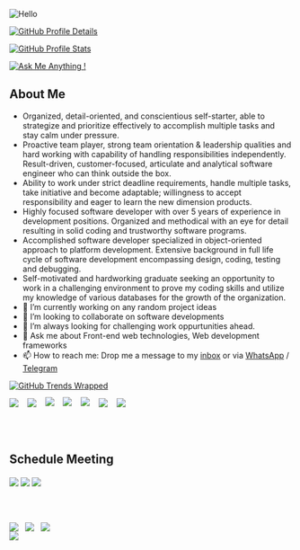 ![Hello](https://user-images.githubusercontent.com/5894985/141411927-81dc5de8-34a3-46cc-a97f-69a01c2c6eca.png)

[![GitHub Profile Details](https://github-profile-summary-cards.vercel.app/api/cards/profile-details?username=shortthirdman&theme=github)](https://github.com/shortthirdman)

[![GitHub Profile Stats](https://github-profile-summary-cards.vercel.app/api/cards/stats?username=shortthirdman&theme=github)](https://github.com/shortthirdman)

[![Ask Me Anything !](https://img.shields.io/badge/Ask%20me-anything-1abc9c.svg)](https://github.com/shortthirdman/shortthirdman)


## About Me

- Organized, detail-oriented, and conscientious self-starter, able to strategize and prioritize effectively to accomplish multiple tasks and stay calm under pressure.
- Proactive team player, strong team orientation & leadership qualities and hard working with capability of handling responsibilities independently. Result-driven, customer-focused, articulate and analytical software engineer who can think outside the box.
- Ability to work under strict deadline requirements, handle multiple tasks, take initiative and become adaptable; willingness to accept responsibility and eager to learn the new dimension products.
- Highly focused software developer with over 5 years of experience in development positions. Organized and methodical with an eye for detail resulting in solid coding and trustworthy software programs.
- Accomplished software developer specialized in object-oriented approach to platform development. Extensive background in full life cycle of software development encompassing design, coding, testing and debugging.
- Self-motivated and hardworking graduate seeking an opportunity to work in a challenging environment to prove my coding skills and utilize my knowledge of various databases for the growth of the organization.
- 🔭 I’m currently working on any random project ideas
- 👯 I’m looking to collaborate on software developments 
- 🌋 I’m always looking for challenging work oppurtunities ahead.
- 💬 Ask me about Front-end web technologies, Web development frameworks
- 📫 How to reach me: Drop me a message to my <a href="mailto:swetank.mohanty@outlook.com">inbox</a> or via <a href="https://wa.me/919007636266&text=" target="_blank" rel="noopener noreferrer">WhatsApp</a> / <a href="https://t.me/shortthirdman" target="_blank" rel="noopener noreferrer">Telegram</a>


[![GitHub Trends Wrapped](https://www.githubtrends.io/wrapped/shortthirdman)](https://www.githubtrends.io/wrapped/shortthirdman)

<a href="https://api.whatsapp.com/send?phone=919007636266&text=Hello%20Swetank,%20I%20got%20your%20contact%20from%20your%20Github%20profile" alt="Connect on WhatsApp" style="text-decoration: none;"> 
  <img src="https://img.shields.io/badge/WHATSAPP-%2325D366.svg?&style=for-the-badge&logo=whatsapp&logoColor=white" /> 
</a>&nbsp;&nbsp;
<a href="https://www.twitter.com/ShortThirdMan93" alt="Follow Me on Twitter" style="text-decoration: none;"> 
  <img src="https://img.shields.io/badge/twitter-%231DA1F2.svg?&style=for-the-badge&logo=twitter&logoColor=white" />
</a>&nbsp;&nbsp;
<a href="https://www.instagram.com/shortthirdman" alt="Follow Me on Instagram" style="text-decoration: none;">
  <img align="center" style="margin-top:-2.5%;" src="https://img.shields.io/badge/Instagram-E4405F?style=for-the-badge&logo=instagram&logoColor=white" />
</a>&nbsp;&nbsp;
<a href="https://www.facebook.com/ShortThirdManOfficial" alt="Connect on Facebook" style="text-decoration: none;">
  <img align="center" style="margin-top:-2.5%;" src="https://img.shields.io/badge/Facebook-1877F2?style=for-the-badge&logo=facebook&logoColor=white" />
</a>&nbsp;&nbsp;
<a href="https://www.tiktok.com/shortthirdman" alt="Follow Me on TikTok" style="text-decoration: none;">
  <img align="center" style="margin-top:-2.5%;" src="https://img.shields.io/badge/TikTok-000000?style=for-the-badge&logo=tiktok&logoColor=white" />
</a>&nbsp;&nbsp;
<a href="https://www.linkedin.com/in/shortthirdman" alt="Connect on LinkedIn" style="text-decoration: none;"> 
  <img src="https://img.shields.io/badge/linkedin-%230077B5.svg?&style=for-the-badge&logo=linkedin&logoColor=white" />
</a>&nbsp;&nbsp;
<a href="mailto:swetank.mohanty@outlook.com" style="text-decoration: none;">
  <img src="https://img.shields.io/badge/email%20me-%23D14836.svg?&style=for-the-badge&logo=gmail&logoColor=white" />
</a>&nbsp;&nbsp;

<br/><br/>

## Schedule Meeting

<a href="#" alt="Microsoft Teams" style="text-decoration: none;">
  <img align="center" src="https://img.shields.io/badge/Microsoft_Teams-6264A7?style=for-the-badge&logo=microsoft-teams&logoColor=white" />
</a>
<a href="#" alt="Zoom" style="text-decoration: none;">
  <img align="center" src="https://img.shields.io/badge/Zoom-2D8CFF?style=for-the-badge&logo=zoom&logoColor=white" />
</a>
<a href="#" alt="Webex" style="text-decoration: none;">
  <img align="center" src="https://img.shields.io/badge/Zoom-2D8CFF?style=for-the-badge&logo=zoom&logoColor=white" />
</a>

<br/><br/>

<a href="https://github.com/shortthirdman/" alt="Top Langs" style="text-decoration:none;">
  <img align="center" src="https://github-readme-stats.vercel.app/api/top-langs/?username=shortthirdman&langs_count=10&theme=yeblu&layout=compact" />
</a>&nbsp;

<a href="https://github.com/shortthirdman/" alt="GitHub Profile Stats" style="text-decoration: none;">
  <img align="center" src="https://github-readme-stats.vercel.app/api/?username=shortthirdman&show_icons=true&count_private=true&theme=yeblu&include_all_commits=true" />
</a>&nbsp;

<a href="https://github.com/shortthirdman/" alt="GitHub Streak" style="text-decoration: none;">
  <img align="center" src="https://github-readme-streak-stats.herokuapp.com/?user=shortthirdman&theme=blue-green" />
</a>&nbsp;

<br/>

<a href="https://github.com/shortthirdman/" alt="GitHub Trophy" style="text-decoration:none;">
  <img align="center" src="https://github-profile-trophy.vercel.app/?username=shortthirdman&row=1" />
</a>


<!--## 🚀 Skills 🔝-->